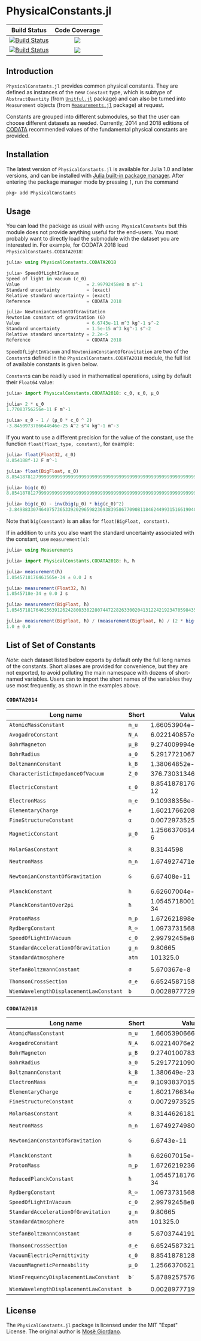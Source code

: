 # PhysicalConstants.jl

| **Build Status**                          | **Code Coverage**               |
|:-----------------------------------------:|:-------------------------------:|
| [![Build Status][travis-img]][travis-url] | [![][coveral-img]][coveral-url] |
| [![Build Status][appvey-img]][appvey-url] | [![][codecov-img]][codecov-url] |

Introduction
------------

`PhysicalConstants.jl` provides common physical constants.  They are defined as
instances of the new `Constant` type, which is subtype of `AbstractQuantity`
(from [`Unitful.jl`](https://github.com/ajkeller34/Unitful.jl) package) and can
also be turned into `Measurement` objects (from
[`Measurements.jl`](https://github.com/JuliaPhysics/Measurements.jl) package) at
request.

Constants are grouped into different submodules, so that the user can choose
different datasets as needed.  Currently, 2014 and 2018 editions of
[CODATA](https://physics.nist.gov/cuu/Constants/) recommended values of the
fundamental physical constants are provided.

Installation
------------

The latest version of `PhysicalConstants.jl` is available for Julia 1.0 and
later versions, and can be installed with [Julia built-in package
manager](https://julialang.github.io/Pkg.jl/stable/).  After entering the
package manager mode by pressing `]`, run the command

```julia
pkg> add PhysicalConstants
```

Usage
-----

You can load the package as usual with `using PhysicalConstants` but this module
does not provide anything useful for the end-users.  You most probably want to
directly load the submodule with the dataset you are interested in.  For
example, for CODATA 2018 load `PhysicalConstants.CODATA2018`:

```julia
julia> using PhysicalConstants.CODATA2018

julia> SpeedOfLightInVacuum
Speed of light in vacuum (c_0)
Value                         = 2.99792458e8 m s^-1
Standard uncertainty          = (exact)
Relative standard uncertainty = (exact)
Reference                     = CODATA 2018

julia> NewtonianConstantOfGravitation
Newtonian constant of gravitation (G)
Value                         = 6.6743e-11 m^3 kg^-1 s^-2
Standard uncertainty          = 1.5e-15 m^3 kg^-1 s^-2
Relative standard uncertainty = 2.2e-5
Reference                     = CODATA 2018
```

`SpeedOfLightInVacuum` and `NewtonianConstantOfGravitation` are two of the
`Constant`s defined in the `PhysicalConstants.CODATA2018` module, the full list
of available constants is given below.

`Constant`s can be readily used in mathematical operations, using by default
their `Float64` value:

```julia
julia> import PhysicalConstants.CODATA2018: c_0, ε_0, μ_0

julia> 2 * ε_0
1.77083756256e-11 F m^-1

julia> ε_0 - 1 / (μ_0 * c_0 ^ 2)
-3.8450973786644646e-25 A^2 s^4 kg^-1 m^-3
```

If you want to use a different precision for the value of the constant, use the
function `float(float_type, constant)`, for example:

```julia
julia> float(Float32, ε_0)
8.854188f-12 F m^-1

julia> float(BigFloat, ε_0)
8.854187812799999999999999999999999999999999999999999999999999999999999999999973e-12 F m^-1

julia> big(ε_0)
8.854187812799999999999999999999999999999999999999999999999999999999999999999973e-12 F m^-1

julia> big(ε_0) - inv(big(μ_0) * big(c_0)^2)
-3.849883307464075736533920296598236938395867709081184624499315166190408485179288e-25 A^2 s^4 kg^-1 m^-3
```

Note that `big(constant)` is an alias for `float(BigFloat, constant)`.

If in addition to units you also want the standard uncertainty associated with
the constant, use `measurement(x)`:

```julia
julia> using Measurements

julia> import PhysicalConstants.CODATA2018: h, ħ

julia> measurement(ħ)
1.0545718176461565e-34 ± 0.0 J s

julia> measurement(Float32, ħ)
1.0545718e-34 ± 0.0 J s

julia> measurement(BigFloat, ħ)
1.054571817646156391262428003302280744722826330020413122421923470598435912734741e-34 ± 0.0 J s

julia> measurement(BigFloat, ħ) / (measurement(BigFloat, h) / (2 * big(pi)))
1.0 ± 0.0
```

List of Set of Constants
------------------------

*Note*: each dataset listed below exports by default only the full long names of
the constants.  Short aliases are provided for convenience, but they are not
exported, to avoid polluting the main namespace with dozens of short-named
variables.  Users can to import the short names of the variables they use most
frequently, as shown in the examples above.

<!--
using PhysicalConstants.CODATA2014, Unitful

const constants = names(CODATA2014)
const others = setdiff(names(CODATA2014, all = true), constants)

println("| Long name | Short | Value | Unit |")
println("| --------- | ----- | ----- | ---- |")
for constant in constants
    c = getfield(CODATA2014, constant)
    if c isa PhysicalConstants.PhysicalConstant
        sym = others[findall(x -> c === getfield(CODATA2014, x), others)][1]
        println("| `", constant, "` | `", sym, "` | ", ustrip(float(c)), " | ",
                unit(c) == Unitful.NoUnits ? "" : "`$(unit(c))`", " |")
    end
end
-->

### `CODATA2014`

| Long name                               | Short | Value                  | Unit             |
| ---------                               | ----- | -----                  | ----             |
| `AtomicMassConstant`                    | `m_u` | 1.66053904e-27         | `kg`             |
| `AvogadroConstant`                      | `N_A` | 6.022140857e23         | `mol^-1`         |
| `BohrMagneton`                          | `μ_B` | 9.274009994e-24        | `J T^-1`         |
| `BohrRadius`                            | `a_0` | 5.2917721067e-11       | `m`              |
| `BoltzmannConstant`                     | `k_B` | 1.38064852e-23         | `J K^-1`         |
| `CharacteristicImpedanceOfVacuum`       | `Z_0` | 376.73031346177066     | `Ω`              |
| `ElectricConstant`                      | `ε_0` | 8.854187817620389e-12  | `F m^-1`         |
| `ElectronMass`                          | `m_e` | 9.10938356e-31         | `kg`             |
| `ElementaryCharge`                      | `e`   | 1.6021766208e-19       | `C`              |
| `FineStructureConstant`                 | `α`   | 0.0072973525664        |                  |
| `MagneticConstant`                      | `μ_0` | 1.2566370614359173e-6  | `N A^-2`         |
| `MolarGasConstant`                      | `R`   | 8.3144598              | `J K^-1 mol^-1`  |
| `NeutronMass`                           | `m_n` | 1.674927471e-27        | `kg`             |
| `NewtonianConstantOfGravitation`        | `G`   | 6.67408e-11            | `m^3 kg^-1 s^-2` |
| `PlanckConstant`                        | `h`   | 6.62607004e-34         | `J s`            |
| `PlanckConstantOver2pi`                 | `ħ`   | 1.0545718001391127e-34 | `J s`            |
| `ProtonMass`                            | `m_p` | 1.672621898e-27        | `kg`             |
| `RydbergConstant`                       | `R_∞` | 1.0973731568508e7      | `m^-1`           |
| `SpeedOfLightInVacuum`                  | `c_0` | 2.99792458e8           | `m s^-1`         |
| `StandardAccelerationOfGravitation`     | `g_n` | 9.80665                | `m s^-2`         |
| `StandardAtmosphere`                    | `atm` | 101325.0               | `Pa`             |
| `StefanBoltzmannConstant`               | `σ`   | 5.670367e-8            | `W K^-4 m^-2`    |
| `ThomsonCrossSection`                   | `σ_e` | 6.6524587158e-29       | `m^2`            |
| `WienWavelengthDisplacementLawConstant` | `b`   | 0.0028977729           | `K m`            |

### `CODATA2018`

| Long name                               | Short | Value                  | Unit             |
| ---------                               | ----- | -----                  | ----             |
| `AtomicMassConstant`                    | `m_u` | 1.6605390666e-27       | `kg`             |
| `AvogadroConstant`                      | `N_A` | 6.02214076e23          | `mol^-1`         |
| `BohrMagneton`                          | `μ_B` | 9.2740100783e-24       | `J T^-1`         |
| `BohrRadius`                            | `a_0` | 5.29177210903e-11      | `m`              |
| `BoltzmannConstant`                     | `k_B` | 1.380649e-23           | `J K^-1`         |
| `ElectronMass`                          | `m_e` | 9.1093837015e-31       | `kg`             |
| `ElementaryCharge`                      | `e`   | 1.602176634e-19        | `C`              |
| `FineStructureConstant`                 | `α`   | 0.0072973525693        |                  |
| `MolarGasConstant`                      | `R`   | 8.31446261815324       | `J K^-1 mol^-1`  |
| `NeutronMass`                           | `m_n` | 1.67492749804e-27      | `kg`             |
| `NewtonianConstantOfGravitation`        | `G`   | 6.6743e-11             | `m^3 kg^-1 s^-2` |
| `PlanckConstant`                        | `h`   | 6.62607015e-34         | `J s`            |
| `ProtonMass`                            | `m_p` | 1.67262192369e-27      | `kg`             |
| `ReducedPlanckConstant`                 | `ħ`   | 1.0545718176461565e-34 | `J s`            |
| `RydbergConstant`                       | `R_∞` | 1.097373156816e7       | `m^-1`           |
| `SpeedOfLightInVacuum`                  | `c_0` | 2.99792458e8           | `m s^-1`         |
| `StandardAccelerationOfGravitation`     | `g_n` | 9.80665                | `m s^-2`         |
| `StandardAtmosphere`                    | `atm` | 101325.0               | `Pa`             |
| `StefanBoltzmannConstant`               | `σ`   | 5.6703744191844294e-8  | `W K^-4 m^-2`    |
| `ThomsonCrossSection`                   | `σ_e` | 6.6524587321e-29       | `m^2`            |
| `VacuumElectricPermittivity`            | `ε_0` | 8.8541878128e-12       | `F m^-1`         |
| `VacuumMagneticPermeability`            | `μ_0` | 1.25663706212e-6       | `N A^-2`         |
| `WienFrequencyDisplacementLawConstant`  | `b′`  | 5.878925757646825e10   | `Hz K^-1`        |
| `WienWavelengthDisplacementLawConstant` | `b`   | 0.0028977719551851727  | `K m`            |

License
-------

The `PhysicalConstants.jl` package is licensed under the MIT "Expat" License.
The original author is [Mosè Giordano](https://github.com/giordano/).


[travis-img]: https://travis-ci.org/JuliaPhysics/PhysicalConstants.jl.svg?branch=master
[travis-url]: https://travis-ci.org/JuliaPhysics/PhysicalConstants.jl

[appvey-img]: https://ci.appveyor.com/api/projects/status/ct2nx2t38hok2vy0?svg=true
[appvey-url]: https://ci.appveyor.com/project/giordano/constants-jl

[coveral-img]: https://coveralls.io/repos/github/JuliaPhysics/PhysicalConstants.jl/badge.svg?branch=master
[coveral-url]: https://coveralls.io/github/JuliaPhysics/PhysicalConstants.jl?branch=master

[codecov-img]: https://codecov.io/gh/JuliaPhysics/PhysicalConstants.jl/branch/master/graph/badge.svg
[codecov-url]: https://codecov.io/gh/JuliaPhysics/PhysicalConstants.jl
